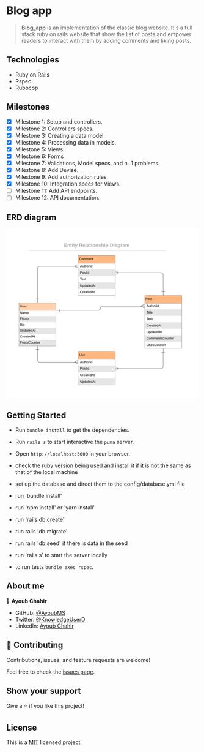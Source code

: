 # Blog app

> **Blog_app** is an implementation of the classic blog website. It's a full stack ruby on rails website that show the list of posts and empower readers to interact with them by adding comments and liking posts.

## Technologies

- Ruby on Rails
- Rspec
- Rubocop

## Milestones

- [x] Milestone 1: Setup and controllers.
- [x] Milestone 2: Controllers specs.
- [x] Milestone 3: Creating a data model.
- [x] Milestone 4: Processing data in models.
- [x] Milestone 5: Views.
- [x] Milestone 6: Forms
- [x] Milestone 7: Validations, Model specs, and n+1 problems.
- [x] Milestone 8: Add Devise.
- [x] Milestone 9: Add authorization rules.
- [x] Milestone 10: Integration specs for Views.
- [ ] Milestone 11: Add API endpoints.
- [ ] Milestone 12: API documentation.

## ERD diagram

![ERD](./doc/blog_app_erd.png)

## Getting Started

- Run `bundle install` to get the dependencies.
- Run `rails s` to start interactive the `puma` server.
- Open `http://localhost:3000` in your browser.


- check the ruby version being used and install it if it is not the same as that of the local machine
- set up the database and direct them to the config/database.yml file
- run 'bundle install'
- run 'npm install' or 'yarn install'
- run 'rails db:create'
- run rails 'db:migrate'
- run rails 'db:seed' if there is data in the seed
- run 'rails s' to start the server locally
- to run tests `bundle exec rspec`.

## About me

👤 **Ayoub Chahir**

- GitHub: [@AyoubMS](https://github.com/AyoubMs)
- Twitter: [@KnowledgeUserD](https://twitter.com/KnowledgeUserD)
- LinkedIn: [Ayoub Chahir](https://www.linkedin.com/in/ayoub-chahir/)

## 🤝 Contributing

Contributions, issues, and feature requests are welcome!

Feel free to check the [issues page](../../issues/).

## Show your support

Give a ⭐️ if you like this project!

## License

This is a [MIT](./LICENSE) licensed project.
